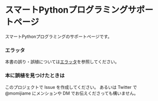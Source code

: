 スマートPythonプログラミングサポートページ
===

スマートPythonプログラミングのサポートページです。

### エラッタ

本書の誤り・誤植については[エラッタ](Eratta.md)を参照してください。

### 本に誤植を見つけたときは

このプロジェクトで Issue を作成してください。
あるいは Twitter で @momijiame にメンションや DM でお伝えくださっても構いません。
